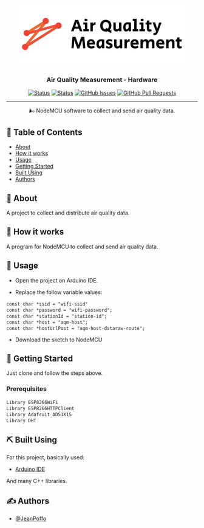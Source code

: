 <p align="center">
  <img src="logo.png" alt="Project logo">
</p>

<h3 align="center">Air Quality Measurement - Hardware</h3>

<div align="center">

[![Status](https://img.shields.io/badge/version-1.0-blue)]()
[![Status](https://img.shields.io/badge/status-active-green)]()
[![GitHub Issues](https://img.shields.io/github/issues/JeanPoffo/aqm-hardware.svg)](https://github.com/JeanPoffo/aqm-hardware/issues)
[![GitHub Pull Requests](https://img.shields.io/github/issues-pr/JeanPoffo/aqm-hardware.svg)](https://github.com/JeanPoffo/aqm-hardware/pulls)

</div>

---

<p align="center">    
  🌬️ NodeMCU software to collect and send air quality data.
</p>

## 📝 Table of Contents

- [About](#about)
- [How it works](#working)
- [Usage](#usage)
- [Getting Started](#getting_started)
- [Built Using](#built_using)
- [Authors](#authors)

## 🧐 About <a name = "about"></a>

A project to collect and distribute air quality data.

## 💭 How it works <a name = "working"></a>

A program for NodeMCU to collect and send air quality data.

## 🎈 Usage <a name = "usage"></a>

- Open the project on Arduino IDE.

- Replace the follow variable values:

```
const char *ssid = "wifi-ssid"
const char *password = "wifi-password";
const char *stationId = "station-id";
const char *host = "aqm-host";
const char *hostUrlPost = "aqm-host-dataraw-route";
```

- Download the sketch to NodeMCU

## 🏁 Getting Started <a name = "getting_started"></a>

Just clone and follow the steps above.

### Prerequisites

```
Library ESP8266WiFi
Library ESP8266HTTPClient
Library Adafruit_ADS1X15
Library DHT
```

## ⛏️ Built Using <a name = "built_using"></a>

For this project, basically used:

- [Arduino IDE](https://www.arduino.cc/en/software)

And many C++ libraries.

## ✍️ Authors <a name = "authors"></a>

- [@JeanPoffo](https://github.com/JeanPoffo)
